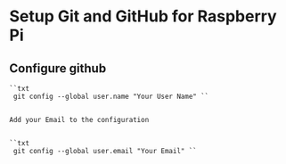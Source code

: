 # Setup Git and GitHub for Raspberry Pi

## Configure github
    
    ``txt
     git config --global user.name "Your User Name" ``
    
    
    Add your Email to the configuration

    
    ``txt
     git config --global user.email "Your Email" ``


